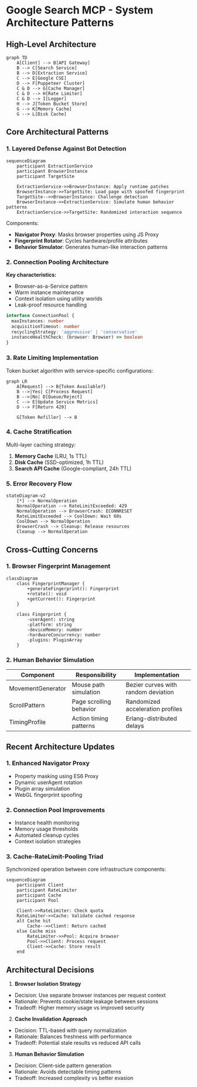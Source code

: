 # Google Search MCP - System Architecture Patterns

## High-Level Architecture
```mermaid
graph TD
    A[Client] --> B[API Gateway]
    B --> C[Search Service]
    B --> D[Extraction Service]
    C --> E[Google CSE]
    D --> F[Puppeteer Cluster]
    C & D --> G[Cache Manager]
    C & D --> H[Rate Limiter]
    C & D --> I[Logger]
    H --> J[Token Bucket Store]
    G --> K[Memory Cache]
    G --> L[Disk Cache]
```

## Core Architectural Patterns

### 1. Layered Defense Against Bot Detection
```mermaid
sequenceDiagram
    participant ExtractionService
    participant BrowserInstance
    participant TargetSite
    
    ExtractionService->>BrowserInstance: Apply runtime patches
    BrowserInstance->>TargetSite: Load page with spoofed fingerprint
    TargetSite-->>BrowserInstance: Challenge detection
    BrowserInstance->>ExtractionService: Simulate human behavior patterns
    ExtractionService->>TargetSite: Randomized interaction sequence
```

Components:
- **Navigator Proxy**: Masks browser properties using JS Proxy
- **Fingerprint Rotator**: Cycles hardware/profile attributes
- **Behavior Simulator**: Generates human-like interaction patterns

### 2. Connection Pooling Architecture
**Key characteristics:**
- Browser-as-a-Service pattern
- Warm instance maintenance
- Context isolation using utility worlds
- Leak-proof resource handling

```typescript
interface ConnectionPool {
  maxInstances: number
  acquisitionTimeout: number
  recyclingStrategy: 'aggressive' | 'conservative'
  instanceHealthCheck: (browser: Browser) => boolean
}
```

### 3. Rate Limiting Implementation
Token bucket algorithm with service-specific configurations:
```mermaid
graph LR
    A[Request] --> B{Token Available?}
    B -->|Yes| C[Process Request]
    B -->|No| D[Queue/Reject]
    C --> E[Update Service Metrics]
    D --> F[Return 429]
    
    G[Token Refiller] --> B
```

### 4. Cache Stratification
Multi-layer caching strategy:
1. **Memory Cache** (LRU, 1s TTL)
2. **Disk Cache** (SSD-optimized, 1h TTL)
3. **Search API Cache** (Google-compliant, 24h TTL)

### 5. Error Recovery Flow
```mermaid
stateDiagram-v2
    [*] --> NormalOperation
    NormalOperation --> RateLimitExceeded: 429
    NormalOperation --> BrowserCrash: ECONNRESET
    RateLimitExceeded --> CoolDown: Wait 60s
    CoolDown --> NormalOperation
    BrowserCrash --> Cleanup: Release resources
    Cleanup --> NormalOperation
```

## Cross-Cutting Concerns

### 1. Browser Fingerprint Management
```mermaid
classDiagram
    class FingerprintManager {
        +generateFingerprint(): Fingerprint
        +rotate(): void
        +getCurrent(): Fingerprint
    }
    
    class Fingerprint {
        -userAgent: string
        -platform: string
        -deviceMemory: number
        -hardwareConcurrency: number
        -plugins: PluginArray
    }
```

### 2. Human Behavior Simulation
Component | Responsibility | Implementation
---|---|---
MovementGenerator | Mouse path simulation | Bezier curves with random deviation
ScrollPattern | Page scrolling behavior | Randomized acceleration profiles
TimingProfile | Action timing patterns | Erlang-distributed delays

## Recent Architecture Updates

### 1. Enhanced Navigator Proxy
- Property masking using ES6 Proxy
- Dynamic userAgent rotation
- Plugin array simulation
- WebGL fingerprint spoofing

### 2. Connection Pool Improvements
- Instance health monitoring
- Memory usage thresholds
- Automated cleanup cycles
- Context isolation strategies

### 3. Cache-RateLimit-Pooling Triad
Synchronized operation between core infrastructure components:
```mermaid
sequenceDiagram
    participant Client
    participant RateLimiter
    participant Cache
    participant Pool
    
    Client->>RateLimiter: Check quota
    RateLimiter->>Cache: Validate cached response
    alt Cache hit
        Cache-->>Client: Return cached
    else Cache miss
        RateLimiter->>Pool: Acquire browser
        Pool->>Client: Process request
        Client->>Cache: Store result
    end
```

## Architectural Decisions

1. **Browser Isolation Strategy**
- Decision: Use separate browser instances per request context
- Rationale: Prevents cookie/state leakage between sessions
- Tradeoff: Higher memory usage vs improved security

2. **Cache Invalidation Approach**  
- Decision: TTL-based with query normalization
- Rationale: Balances freshness with performance
- Tradeoff: Potential stale results vs reduced API calls

3. **Human Behavior Simulation**  
- Decision: Client-side pattern generation
- Rationale: Avoids detectable timing patterns
- Tradeoff: Increased complexity vs better evasion